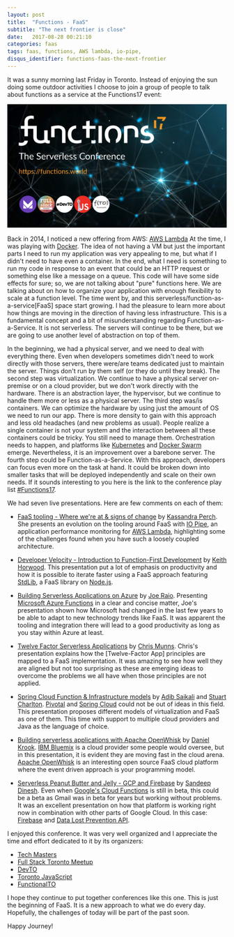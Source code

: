 ```yaml
---
layout: post
title:  "Functions - FaaS"
subtitle: "The next frontier is close"
date:   2017-08-28 00:21:10
categories: faas
tags: faas, functions, AWS lambda, io-pipe,
disqus_identifier: functions-faas-the-next-frontier
---
```


It was a sunny morning last Friday in Toronto. Instead of enjoying the sun doing some outdoor activities I choose to join a group of people to talk about functions as a service at the Functions17 event:

![Functions17 event](/images/2017-08-28/logo.png)

Back in 2014, I noticed a new offering from AWS: [AWS Lambda](https://aws.amazon.com/lambda/) At the time, I was playing with [Docker](https://www.docker.com/). The idea of not having a VM but just the important parts I need to run my application was very appealing to me, but what if I didn't need to have even a container. In the end, what I need is something to run my code in response to an event that could be an HTTP request or something else like a message on a queue. This code will have some side effects for sure; so, we are not talking about "pure" functions here. We are talking about on how to organize your application with enough flexibility to scale at a function level.
The time went by, and this serverless/function-as-a-service[FaaS] space start growing. I had the pleasure to learn more about how things are moving in the direction of having less infrastructure. This is a fundamental concept and a bit of misunderstanding regarding Function-as-a-Service. It is not serverless. The servers will continue to be there, but we are going to use another level of abstraction on top of them.

In the beginning, we had a physical server, and we need to deal with everything there. Even when developers sometimes didn't need to work directly with those servers, there were/are teams dedicated just to maintain the server. Things don't run by them self (or they do until they break). The second step was virtualization. We continue to have a physical server on-premise or on a cloud provider, but we don't work directly with the hardware. There is an abstraction layer, the hypervisor, but we continue to handle them more or less as a physical server. The third step was/is containers. We can optimize the hardware by using just the amount of OS we need to run our app. There is more density to gain with this approach and less old headaches (and new problems as usual). People realize a single container is not your system and the interaction between all these containers could be tricky. You still need to manage them. Orchestration needs to happen, and platforms like [Kubernetes](https://kubernetes.io/) and [Docker Swarm](https://docs.docker.com/engine/swarm/) emerge. Nevertheless, it is an improvement over a barebone server. The fourth step could be Function-as-a-Service. With this approach, developers can focus even more on the task at hand. It could be broken down into smaller tasks that will be deployed independently and scale on their own needs. If it sounds interesting to you here is the link to the conference play list [#Functions17](https://www.youtube.com/watch?v=0MaAnQGj5u8&list=PLNoTOsTRYfvjgYXgrqHwu7w7kUVC4s4tu).

We had seven live presentations. Here are few comments on each of them:

- [FaaS tooling - Where we're at & signs of change](https://www.youtube.com/watch?v=0MaAnQGj5u8) by [Kassandra Perch](https://www.linkedin.com/in/nodebotanist/). She presents an evolution on the tooling around FaaS with [IO Pipe](https://www.iopipe.com/), an application performance monitoring for [AWS Lambda](https://aws.amazon.com/lambda/), highlighting some of the challenges found when you have such a loosely coupled architecture.

- [Developer Velocity - Introduction to Function-First Development](https://www.youtube.com/watch?v=wpwqkuyAPFY) by [Keith Horwood](https://www.linkedin.com/in/keith-horwood-92b76062/). This presentation put a lot of emphasis on productivity and how it is possible to iterate faster using a FaaS approach featuring [StdLib](https://stdlib.com/), a FaaS library on [Node.js](https://nodejs.org/en/).

- [Building Serverless Applications on Azure](https://www.youtube.com/watch?v=OmhNwSz_V00) by [Joe Raio](https://www.linkedin.com/in/joeraio/). Presenting [Microsoft Azure Functions](https://azure.microsoft.com/en-ca/services/functions/) in a clear and concise matter, Joe's presentation shown how Microsoft had changed in the last few years to be able to adapt to new technology trends like FaaS. It was apparent the tooling and integration there will lead to a good productivity as long as you stay within Azure at least.

- [Twelve Factor Serverless Applications](https://www.youtube.com/watch?v=19SCqWGqtto) by [Chris Munns](https://www.linkedin.com/in/chrismunns/). Chris's presentation explains how the [Twelve-Factor App] principles are mapped to a FaaS implementation. It was amazing to see how well they are aligned but not too surprising as these are emerging ideas to overcome the problems we all have when those principles are not applied.

- [Spring Cloud Function & Infrastructure models](https://www.youtube.com/watch?v=HwqJC0U0gD0) by [Adib Saikali](https://www.linkedin.com/in/adibsaikali/) and [Stuart Charlton](https://www.linkedin.com/in/stuart-charlton-b6a5a2/). [Pivotal](https://pivotal.io/) and [Spring Cloud](http://projects.spring.io/spring-cloud/) could not be out of ideas in this field. This presentation proposes different models of virtualization and FaaS as one of them. This time with support to multiple cloud providers and Java as the language of choice.

- [Building serverless applications with Apache OpenWhisk](https://www.youtube.com/watch?v=1SQ5KUQEZVA) by [Daniel Krook](https://www.linkedin.com/in/krook/). [IBM Bluemix](https://www.ibm.com/cloud-computing/bluemix/) is a cloud provider some people would oversee, but in this presentation, it is evident they are moving fast in the cloud arena. [Apache OpenWhisk](https://openwhisk.incubator.apache.org/) is an interesting open source FaaS cloud platform where the event driven approach is your programming model.

- [Serverless Peanut Butter and Jelly - GCP and Firebase](https://www.youtube.com/watch?v=vM8M0ikfXRY) by [Sandeep Dinesh](https://www.linkedin.com/in/dineshsandeep/). Even when [Google's Cloud Functions](https://cloud.google.com/functions/) is still in beta, this could be a beta as Gmail was in beta for years but working without problems. It was an excellent presentation on how that platform is working right now in combination with other parts of Google Cloud. In this case: [Firebase](https://firebase.google.com/) and [Data Lost Prevention API](https://cloud.google.com/dlp/).

I enjoyed this conference. It was very well organized and I appreciate the time and effort dedicated to it by its organizers:

- [Tech Masters](https://techmasters.chat/)
- [Full Stack Toronto Meetup](https://www.meetup.com/full-stack-to/)
- [DevTO](http://www.devto.ca/)
- [Toronto JavaScript](https://www.meetup.com/torontojs/)
- [FunctionalTO](https://www.meetup.com/FunctionalTO-meetup/)

I hope they continue to put together conferences like this one. This is just the beginning of FaaS. It is a new approach to what we do every day. Hopefully, the challenges of today will be part of the past soon.

Happy Journey!
